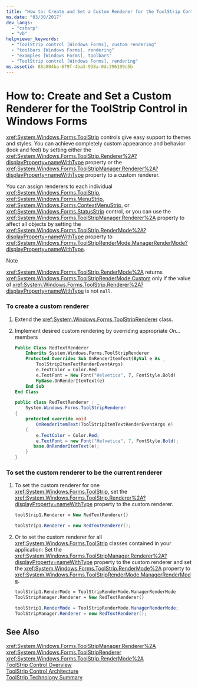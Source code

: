 ```yaml
---
title: "How to: Create and Set a Custom Renderer for the ToolStrip Control in Windows Forms"
ms.date: "03/30/2017"
dev_langs: 
  - "csharp"
  - "vb"
helpviewer_keywords: 
  - "ToolStrip control [Windows Forms], custom rendering"
  - "toolbars [Windows Forms], rendering"
  - "examples [Windows Forms], toolbars"
  - "ToolStrip control [Windows Forms], rendering"
ms.assetid: 88a804ba-679f-4ba3-938a-0dc396199c5b
---
```

# How to: Create and Set a Custom Renderer for the ToolStrip Control in Windows Forms
<xref:System.Windows.Forms.ToolStrip> controls give easy support to themes and styles. You can achieve completely custom appearance and behavior (look and feel) by setting either the <xref:System.Windows.Forms.ToolStrip.Renderer%2A?displayProperty=nameWithType> property or the <xref:System.Windows.Forms.ToolStripManager.Renderer%2A?displayProperty=nameWithType> property to a custom renderer.  
  
 You can assign renderers to each individual <xref:System.Windows.Forms.ToolStrip>, <xref:System.Windows.Forms.MenuStrip>, <xref:System.Windows.Forms.ContextMenuStrip>, or <xref:System.Windows.Forms.StatusStrip> control, or you can use the <xref:System.Windows.Forms.ToolStripManager.Renderer%2A> property to affect all objects by setting the <xref:System.Windows.Forms.ToolStrip.RenderMode%2A?displayProperty=nameWithType> property to <xref:System.Windows.Forms.ToolStripRenderMode.ManagerRenderMode?displayProperty=nameWithType>.  
  
> [!NOTE]
>  <xref:System.Windows.Forms.ToolStrip.RenderMode%2A> returns <xref:System.Windows.Forms.ToolStripRenderMode.Custom> only if the value of <xref:System.Windows.Forms.ToolStrip.Renderer%2A?displayProperty=nameWithType> is not `null`.  
  
### To create a custom renderer  
  
1. Extend the <xref:System.Windows.Forms.ToolStripRenderer> class.  
  
2. Implement desired custom rendering by overriding appropriate *On…* members  
  
   ```vb  
   Public Class RedTextRenderer  
       Inherits System.Windows.Forms.ToolStripRenderer  
       Protected Overrides Sub OnRenderItemText(ByVal e As _  
           ToolStripItemTextRenderEventArgs)   
           e.TextColor = Color.Red  
           e.TextFont = New Font("Helvetica", 7, FontStyle.Bold)  
           MyBase.OnRenderItemText(e)  
       End Sub  
   End Class  
   ```  
  
   ```csharp  
   public class RedTextRenderer : _  
       System.Windows.Forms.ToolStripRenderer  
   {  
       protected override void _  
           OnRenderItemText(ToolStripItemTextRenderEventArgs e)  
       {  
           e.TextColor = Color.Red;  
           e.TextFont = new Font("Helvetica", 7, FontStyle.Bold);  
          base.OnRenderItemText(e);  
       }  
   }  
   ```  
  
### To set the custom renderer to be the current renderer  
  
1. To set the custom renderer for one <xref:System.Windows.Forms.ToolStrip>, set the <xref:System.Windows.Forms.ToolStrip.Renderer%2A?displayProperty=nameWithType> property to the custom renderer.  
  
   ```vb  
   toolStrip1.Renderer = New RedTextRenderer()  
   ```  
  
   ```csharp  
   toolStrip1.Renderer = new RedTextRenderer();  
   ```  
  
2. Or to set the custom renderer for all <xref:System.Windows.Forms.ToolStrip> classes contained in your application: Set the <xref:System.Windows.Forms.ToolStripManager.Renderer%2A?displayProperty=nameWithType> property to the custom renderer and set the <xref:System.Windows.Forms.ToolStrip.RenderMode%2A> property to <xref:System.Windows.Forms.ToolStripRenderMode.ManagerRenderMode>.  
  
   ```vb  
   toolStrip1.RenderMode = ToolStripRenderMode.ManagerRenderMode  
   ToolStripManager.Renderer = New RedTextRenderer()  
   ```  
  
   ```csharp  
   toolStrip1.RenderMode = ToolStripRenderMode.ManagerRenderMode;  
   ToolStripManager.Renderer = new RedTextRenderer();  
   ```  
  
## See Also  
 <xref:System.Windows.Forms.ToolStripManager.Renderer%2A>  
 <xref:System.Windows.Forms.ToolStripRenderer>  
 <xref:System.Windows.Forms.ToolStrip.RenderMode%2A>  
 [ToolStrip Control Overview](../../../../docs/framework/winforms/controls/toolstrip-control-overview-windows-forms.md)  
 [ToolStrip Control Architecture](../../../../docs/framework/winforms/controls/toolstrip-control-architecture.md)  
 [ToolStrip Technology Summary](../../../../docs/framework/winforms/controls/toolstrip-technology-summary.md)
